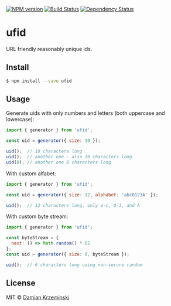 [![NPM version][npm-image]][npm-url]
[![Build Status][build-image]][build-url]
[![Dependency Status][deps-image]][deps-url]

# ufid

URL friendly reasonably unique ids.

## Install

```sh
$ npm install --save ufid
```

## Usage

Generate uids with only numbers and letters (both uppercase and lowercase):

```js
import { generator } from 'ufid';

const uid = generator({ size: 10 });

uid();  // 10 characters long
uid();  // another one - also 10 characters long
uid(8); // another one 8 characters long
```


With custom alfabet:

```js
import { generator } from 'ufid';

const uid = generator({ size: 12, alphabet: 'abc0123A' });

uid();  // 12 characters long, only a-c, 0-3, and A

```


With custom byte stream:

```js
import { generator } from 'ufid';

const byteStream = {
  next: () => Math.random() * 62
};
const uid = generator({ size: 6, byteStream });

uid();  // 6 characters long using non-secure random

```


## License

MIT © [Damian Krzeminski](https://pirxpilot.me)

[npm-image]: https://img.shields.io/npm/v/ufid
[npm-url]: https://npmjs.org/package/ufid

[build-url]: https://github.com/pirxpilot/ufid/actions/workflows/check.yaml
[build-image]: https://img.shields.io/github/actions/workflow/status/pirxpilot/ufid/check.yaml?branch=main

[deps-image]: https://img.shields.io/librariesio/release/npm/ufid
[deps-url]: https://libraries.io/npm/ufid

